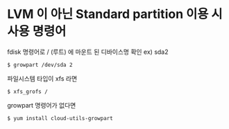 # LVM 이 아닌 Standard partition 이용 시 사용 명령어

fdisk 명령어로 / (루트) 에 마운트 된 디바이스명 확인 ex) sda2


```shell
$ growpart /dev/sda 2
```

파일시스템 타입이 xfs 라면

```shell
$ xfs_grofs /
```

growpart 명령어가 없다면

```shell
$ yum install cloud-utils-growpart
```

